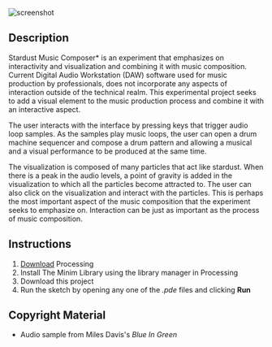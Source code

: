 ![screenshot](https://c1.staticflickr.com/9/8787/28389454205_6c3c3ffe1a_z.jpg)

## Description
Stardust Music Composer* is an experiment that emphasizes on interactivity and visualization and combining it with music composition. Current Digital Audio Workstation (DAW) software used for music production by professionals, does not incorporate any aspects of interaction outside of the technical realm. This experimental project seeks to add a visual element to the music production process and combine it with an interactive aspect.

The user interacts with the interface by pressing keys that trigger audio loop samples. As the samples play music loops, the user can open a drum machine sequencer and compose a drum pattern and allowing a musical and a visual performance to be produced at the same time.

The visualization is composed of many particles that act like stardust. When there is a peak in the audio levels, a point of gravity is added in the visualization to which all the particles become attracted to. The user can also click on the visualization and interact with the particles. This is perhaps the most important aspect of the music composition that the experiment seeks to emphasize on. Interaction can be just as important as the process of music composition.

## Instructions
1. [Download](https://processing.org/download/) Processing
2. Install The Minim Library using the library manager in Processing
3. Download this project
4. Run the sketch by opening any one of the *.pde* files and clicking **Run**

## Copyright Material

- Audio sample from Miles Davis's *Blue In Green*
